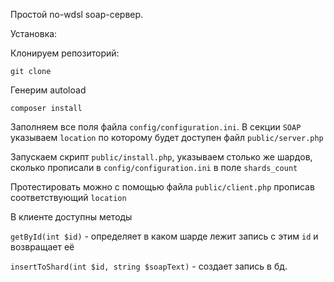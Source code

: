 Простой no-wdsl soap-сервер.

Установка:

Клонируем репозиторий:

```git clone```

Генерим autoload

```composer install```

Заполняем все поля файла ```config/configuration.ini```.
В секции ```SOAP``` указываем ```location``` по которому будет доступен файл ```public/server.php``` 

Запускаем скрипт ```public/install.php```, указываем столько же шардов, сколько прописали в ```config/configuration.ini``` в поле ```shards_count```

Протестировать можно с помощью файла ```public/client.php``` прописав соответствующий ```location```

В клиенте доступны методы 

```getById(int $id)``` - определяет в каком шарде лежит запись с этим ```id``` и возвращает её

```insertToShard(int $id, string $soapText)``` - создает запись в бд.
